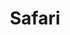---
blog: https://webkit.org/blog/
logohandle: apple_safari
sort: safari
title: Safari
website: https://www.apple.com/safari/
wikipedia: https://en.wikipedia.org/wiki/Safari_(web_browser)
---